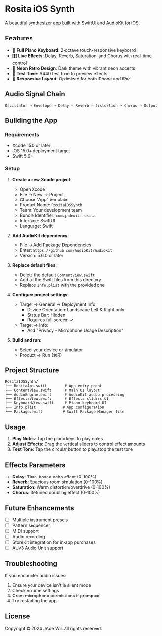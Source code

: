 # Rosita iOS Synth

A beautiful synthesizer app built with SwiftUI and AudioKit for iOS.

## Features

- 🎹 **Full Piano Keyboard**: 2-octave touch-responsive keyboard
- 🎛️ **Live Effects**: Delay, Reverb, Saturation, and Chorus with real-time control
- 🎨 **Neon Retro Design**: Dark theme with vibrant neon accents
- 🎵 **Test Tone**: A440 test tone to preview effects
- 📱 **Responsive Layout**: Optimized for both iPhone and iPad

## Audio Signal Chain

```
Oscillator → Envelope → Delay → Reverb → Distortion → Chorus → Output
```

## Building the App

### Requirements

- Xcode 15.0 or later
- iOS 15.0+ deployment target
- Swift 5.9+

### Setup

1. **Create a new Xcode project**:
   - Open Xcode
   - File → New → Project
   - Choose "App" template
   - Product Name: `RositaIOSSynth`
   - Team: Your development team
   - Bundle Identifier: `com.jadewii.rosita`
   - Interface: SwiftUI
   - Language: Swift

2. **Add AudioKit dependency**:
   - File → Add Package Dependencies
   - Enter: `https://github.com/AudioKit/AudioKit`
   - Version: 5.6.0 or later

3. **Replace default files**:
   - Delete the default `ContentView.swift`
   - Add all the Swift files from this directory
   - Replace `Info.plist` with the provided one

4. **Configure project settings**:
   - Target → General → Deployment Info:
     - Device Orientation: Landscape Left & Right only
     - Status Bar: Hidden
     - Requires full screen: ✓
   - Target → Info:
     - Add "Privacy - Microphone Usage Description"

5. **Build and run**:
   - Select your device or simulator
   - Product → Run (⌘R)

## Project Structure

```
RositaIOSSynth/
├── RositaApp.swift        # App entry point
├── ContentView.swift      # Main UI layout
├── AudioEngine.swift      # AudioKit audio processing
├── EffectsView.swift      # Effects sliders UI
├── KeyboardView.swift     # Piano keyboard UI
├── Info.plist            # App configuration
└── Package.swift         # Swift Package Manager file
```

## Usage

1. **Play Notes**: Tap the piano keys to play notes
2. **Adjust Effects**: Drag the vertical sliders to control effect amounts
3. **Test Tone**: Tap the circular button to play/stop the test tone

## Effects Parameters

- **Delay**: Time-based echo effect (0-100%)
- **Reverb**: Spacious room simulation (0-100%)
- **Saturation**: Warm distortion/overdrive (0-100%)
- **Chorus**: Detuned doubling effect (0-100%)

## Future Enhancements

- [ ] Multiple instrument presets
- [ ] Pattern sequencer
- [ ] MIDI support
- [ ] Audio recording
- [ ] StoreKit integration for in-app purchases
- [ ] AUv3 Audio Unit support

## Troubleshooting

If you encounter audio issues:
1. Ensure your device isn't in silent mode
2. Check volume settings
3. Grant microphone permissions if prompted
4. Try restarting the app

## License

Copyright © 2024 JAde Wii. All rights reserved.